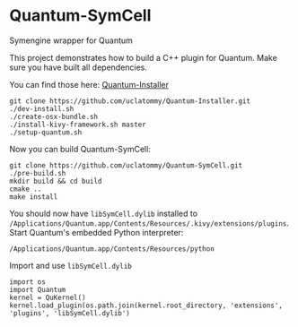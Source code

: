 # Quantum-SymCell
Symengine wrapper for Quantum

This project demonstrates how to build a C++ plugin for Quantum. Make sure you have built all dependencies.

You can find those here: [Quantum-Installer](https://github.com/uclatommy/Quantum-Installer.git)

    git clone https://github.com/uclatommy/Quantum-Installer.git
    ./dev-install.sh
    ./create-osx-bundle.sh
    ./install-kivy-framework.sh master
    ./setup-quantum.sh

Now you can build Quantum-SymCell:

    git clone https://github.com/uclatommy/Quantum-SymCell.git
    ./pre-build.sh
    mkdir build && cd build
    cmake ..
    make install

You should now have `libSymCell.dylib` installed to `/Applications/Quantum.app/Contents/Resources/.kivy/extensions/plugins`. Start Quantum's embedded Python interpreter:

    /Applications/Quantum.app/Contents/Resources/python
    
Import and use `libSymCell.dylib`

    import os
    import Quantum
    kernel = QuKernel()
    kernel.load_plugin(os.path.join(kernel.root_directory, 'extensions', 'plugins', 'libSymCell.dylib')
